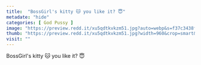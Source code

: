 ```yaml
---
title:  "BossGirl's kitty 🐱 you like it? 😇"
metadate: "hide"
categories: [ God Pussy ]
image: "https://preview.redd.it/xu5qdtkvkzm51.jpg?auto=webp&s=f37c3438ffd21a020d2f201d568279f8af0614e6"
thumb: "https://preview.redd.it/xu5qdtkvkzm51.jpg?width=960&crop=smart&auto=webp&s=46e5bd947e91baf748f07b7d6badcd4a49900f56"
visit: ""
---
```

BossGirl's kitty 🐱 you like it? 😇
